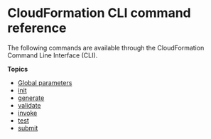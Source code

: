 # CloudFormation CLI command reference<a name="resource-type-cli"></a>

The following commands are available through the CloudFormation Command Line Interface \(CLI\)\.

**Topics**
+ [Global parameters](resource-type-cli-global-parameters.md)
+ [init](resource-type-cli-init.md)
+ [generate](resource-type-cli-generate.md)
+ [validate](resource-type-cli-validate.md)
+ [invoke](resource-type-cli-invoke.md)
+ [test](resource-type-cli-test.md)
+ [submit](resource-type-cli-submit.md)